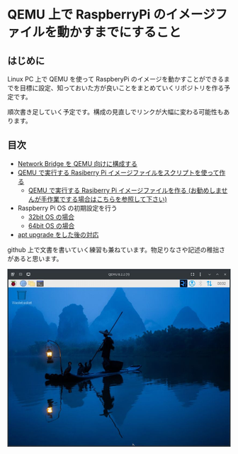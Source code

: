 # QEMU 上で RaspberryPi のイメージファイルを動かすまでにすること

## はじめに

Linux PC 上で QEMU を使って RaspberyPi のイメージを動かすことができるまでを目標に設定、知っておいた方が良いことをまとめていくリポジトリを作る予定です。

順次書き足していく予定です。構成の見直しでリンクが大幅に変わる可能性もあります。

## 目次

+ [Network Bridge を QEMU 向けに構成する](jp/bridge.md)
+ [QEMU で実行する Rasiberry Pi イメージファイルをスクリプトを使って作る](jp/rpi-image-script.md.md)
  + [QEMU で実行する Rasiberry Pi イメージファイルを作る (お勧めしませんが手作業でする場合はこちらを参照して下さい)](jp/rpi-image.md)
+ Raspberry Pi OS の初期設定を行う
  + [32bit OS の場合](jp/config-rpi.md)
  + [64bit OS の場合](jp/config-rpi-64.md)
+ [apt upgrade をした後の対応](jp/follow-upgrade.md)

github 上で文書を書いていく練習も兼ねています。物足りなさや記述の稚拙さがあると思います。

![Raspberry pi OS 32bit on QEMU](img/raspberrypi-os-desktop.jpg)
